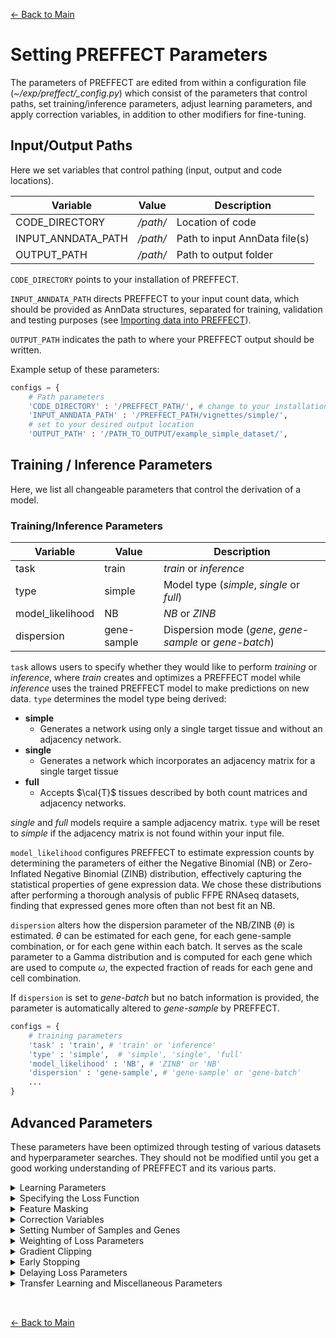[← Back to Main](../readme/readme.md#setting_parameters)

# Setting PREFFECT Parameters
The parameters of PREFFECT are edited from within a configuration file (_~/exp/preffect/\_config.py_) which consist of the parameters that control paths, set training/inference parameters, adjust learning parameters, and apply correction variables, in addition to other modifiers for fine-tuning.

## Input/Output Paths
Here we set variables that control pathing (input, output and code locations).

| Variable               | Value                              | Description                     |
|------------------------|------------------------------------|---------------------------------|
| CODE_DIRECTORY         | _/path/_          | Location of code                                   |
| INPUT_ANNDATA_PATH     | _/path/_          | Path to input AnnData file(s)                      |
| OUTPUT_PATH            | _/path/_          | Path to output folder                              |

`CODE_DIRECTORY` points to your installation of PREFFECT. 

`INPUT_ANNDATA_PATH` directs PREFFECT to your input count data, which should be provided as AnnData structures, separated for training, validation and testing purposes (see [Importing data into PREFFECT](importing.md)).

 `OUTPUT_PATH` indicates the path to where your PREFFECT output should be written.

Example setup of these parameters:
```python
configs = {
    # Path parameters
    'CODE_DIRECTORY' : '/PREFFECT_PATH/', # change to your installation path
    'INPUT_ANNDATA_PATH' : '/PREFFECT_PATH/vignettes/simple/',
    # set to your desired output location
    'OUTPUT_PATH' : '/PATH_TO_OUTPUT/example_simple_dataset/', 
```

## Training / Inference Parameters
Here, we list all changeable parameters that control the derivation of a model. 

<a id="train_param"></a>
### Training/Inference Parameters
| Variable               | Value        | Description                                          |
|------------------------|--------------|------------------------------------------------------|
| task                   | train        | _train_ or _inference_                               |
| type                   | simple       | Model type (_simple_, _single_ or _full_)            |
| model_likelihood       | NB           | _NB_ or _ZINB_                                       |
| dispersion             | gene-sample  | Dispersion mode (_gene_, _gene-sample_ or _gene-batch_)|

`task` allows users to specify whether they would like to perform _training_ or _inference_, where _train_ creates and optimizes a PREFFECT model while _inference_ uses the trained PREFFECT model to make predictions on new data. `type` determines the model type being derived: 

- **simple**
  - Generates a network using only a single target tissue and without an adjacency network. 
- **single**
  - Generates a network which incorporates an adjacency matrix for a single target tissue
- **full**
  - Accepts $\cal{T}$ tissues described by both count matrices and adjacency networks.

_single_ and _full_ models require a sample adjacency matrix. `type` will be reset to _simple_ if the adjacency matrix is not found within your input file. 

`model_likelihood` configures PREFFECT to estimate expression counts by determining the parameters of either the Negative Binomial (NB) or Zero-Inflated Negative Binomial (ZINB) distribution, effectively capturing the statistical properties of gene expression data. We chose these distributions after performing a thorough analysis of public FFPE RNAseq datasets, finding that expressed genes more often than not best fit an NB.

`dispersion` alters how the dispersion parameter of the NB/ZINB ($\theta$) is estimated. $\theta$ can be estimated for each gene, for each gene-sample combination, or for each gene within each batch. It serves as the scale parameter to a Gamma distribution and is computed for each gene
which are used to compute $\omega$, the expected fraction of reads for each gene and cell combination.

If `dispersion` is set to _gene-batch_ but no batch information is provided, the parameter is automatically altered to _gene-sample_ by PREFFECT.

```python
configs = {
    # training parameters      
    'task' : 'train', # 'train' or 'inference' 
    'type' : 'simple',  # 'simple', 'single', 'full'
    'model_likelihood' : 'NB', # 'ZINB' or 'NB'
    'dispersion' : 'gene-sample', # 'gene-sample' or 'gene-batch'
    ...
}
```


## Advanced Parameters
These parameters have been optimized through testing of various datasets and hyperparameter searches. They should not be modified until you get a good working understanding of PREFFECT and its various parts. 

<details>
<summary>Learning Parameters</summary>
<a id="learning_param"></a>
<br>

| Variable               | Value       | Description                                           |
|------------------------|-------------|-------------------------------------------------------|
| epochs                 | 10          | Number of epochs to train                             |
| lr                     | 0.0001      | Initial learning rate                                 |
| weight_decay           | 5e-4        | L2 loss on parameters                                 |
| dropout                | 0.3         | Dropout rate (1 - keep probability)                   |
| alpha                  | 0.2         | For leaky_relu                                        |
| h                      | 8           | Number of attention heads                             |
| r_prime                | 48          | Intermediate hidden dimension                         |
| r                      | 16          | Size of latent space; 2r is size of attention head    |
| calT                   | 1           | Number of tissues                                     |
| clamp_value            | 162754      | Max/min values, exp(12)                               |
| mid_clamp_value        | 22026       | exp(10)                                               |
| lib_clamp_value        | 20          | Clamps lib_size_factors to prevent extreme values.    |
| small_clamp_value      | 20          | Max/min values for log var                            |
| mini_batch_size        | 20          | Number of samples per minibatch                       |

- `calT` allows the user to set the number of tissues being evaluated. If `calT` is set to a value exceeding the number of tissue data files found, then `calT` is altered to the latter value.
- The various `clamp` variables prevent learned parameters from becoming overly large/small during early training steps.
- During training, samples are split into multiple subgroups fed separately into the network to update parameters during training; `mini_batch_size` controls this sample number. If $mini\_batch\_size > N$, then PREFFECT will set $mini\_batch\_size = N$. This parameter has no relation to the technical variable _batch_.
</details>

<details>
<summary>Specifying the Loss Function</summary>
<br>

| Variable                | Value | Description                                             |
|-------------------------|-------|---------------------------------------------------------|
| infer_lib_size          | False | Infer library size                                      |
| batch_centroid_loss     | False | Adjust for batches by centroids                         |

- `infer_lib_size` is a boolean that allows PREFFECT to estimate sample library size, which can lead to better correction of expression counts. If False, the library size is computed from the input count matrix.
- `batch_centroid_loss` attempts to adjust the network to normalize the data relative to the centroid of each batch and reduce batch-to-batch variability. This will be automatically set to _False_ if no _batch_ column is found in the input `obs` table.
</details>

<details>
<summary>Feature Masking</summary>
<a id="feature_masking"></a>
<br>


| Variable                | Value | Description                                                  |
|-------------------------|-------|--------------------------------------------------------------|
| training_strategy       | None  | Can be MCAR, MCAR_2 or None                                  |
| lambda_counts           | 0.0   | Fraction of entries of the expression matrix that are masked |
| lambda_edges            | 0.0   | Fraction of edges in sample adjacency matrix that are masked |

`training_strategy` activates feature masking, which is a technique used primarily to prevent overfitting. Currently, we use the MCAR (Missing Completely At Random) method, though others will be added in the future. The MCAR strategy masks the same fraction of entries the same, while MCAR_2 varies the masking fraction from 0 to the set `lambda`. By randomly setting a subset of input features to zero during training (across both the training and validation datasets), the derived model should better generalize to new, unseen data. 

`lambda_counts` controls the fractions of masking events across all count matrices that will be masked (set to $0$). Both the original and masked count matrices are stored in PREFFECT within the _Rs_ and _Xs_ variables, respectively. If MCAR_2 strategy is used, then this value is the maximum fraction of masking events that occur per gene.

`lambda_edges` controls the fractions of edges within the sample adjacency matrix that will be masked. If MCAR_2 strategy is used, then this value is the maximum fraction of masking events that occur per sample.

Example setup of these parameters:
```python
configs = {
  # Path parameters
  'training_strategy' : "MCAR", # can be MCAR, MAR,  MNAR, or None
  'lambda_counts' : 0.1, # the fraction of all entries of the expression matrix that are masked
  'lambda_edges' : 0.1, # the fraction of all entries of the expression matrix that are masked
  ...
}
```
</details>

<details>
<summary>Correction Variables</summary>
<br>

| Variable               | Value       | Description                                           |
|------------------------|-------------|-------------------------------------------------------|
| correct_vars           | True        | Correct categorical or continuous variables           |
| vars_to_correct        | (Name,Type) | Correction variables; Type (categorical or continuous)|
| set_NA_to_unique_corr  | value       | Set NA in correction variables to this value          |
| adjust_vars            | False       | Whether to adjust for batch during inference step     |
| adjust_to_batch_level  | value       | Set all samples as a certain batch during inference   |

`vars_to_correct` [(Name [str],Type [str])] specifies what sample-based variable should be included into the network during **model training**. The _Name_ entered must match a column within the `obs` table of the AnnData input file (e.g. _batch_). The _Type_ indicates whether the variable input is categorical or continuous. This must be specified by the user. If categorical, the adjustment variable should have levels (e.g. from 0, 1, ..., n-1). Users can specify multiple correction and adjustment variables if desired (e.g. [('batch', 'categorical'), ('age', 'continuous)]). 

If the given correction variable contains missing data (e.g. NAs), PREFFECT will convert those NAs to the value given in `set_NA_to_unique_corr`. For now, this value will be used across all correction variables included. If you are including one or more continuous variables, then this value should be a number. 

`adjust_vars` [Boolean] allows the user to alter the technical variable _batch_ during inference (only possible if _batch_ was included as a correction variable when training the PREFFECT model being used). `adjust_to_batch_level` [Int] indicates what batch value you wish to set all samples to during inference.

Example setup of these parameters:
```python
configs = {
  'correct_vars' : True,
  'vars_to_correct' : [('batch', 'categorical')], #[(var name, type)] where type is either categorical or continuous
  'set_NA_to_unique_corr' : -1,
  'adjust_vars' : False, 
  'adjust_to_batch_level' : 0,
  ...
}
```

</details>

<details>
<summary>Setting Number of Samples and Genes</summary>

Users can set how many samples or genes should be included during training/inference without having to alter the AnnData input file.
<br>

| Variable                  | Value    | Description                                           |
|---------------------------|----------|-------------------------------------------------------|
| select_samples            | Inf      | Choose a subset of samples in AnnData file randomly   | 
| select_sample_replacement | False    | If select_samples > M, this is automatically True     |
| select_genes              | Inf      | Number of genes in test dataset                       |

- If you wish to use all genes and/or samples in your dataset, set parameters to infinity (_float('inf'_))
- If the user requests more samples than are present in the AnnData input, samples are added by replacement

Example setup of these parameters in `_config.py`:
```python
configs = {
  'select_samples' : float('inf'), # if this is an int M, then samples are randomly selected.  
  'select_sample_replacement' : False, # if select_samples > observed M, this is automatically True.
  'select_genes' : 1000, # if this is an int n, then genes are randomly selected to level n
  ...
}
```
</details>

<details>
<summary>Weighting of Loss Parameters</summary>
<br>

| Variable             | Value               | Description                              |
|----------------------|---------------------|------------------------------------------|
| kl_weight            | 1                                            | Weight for KL-divergence loss               |
| X_recon_weight       | 1                                            | Weight for X reconstruction loss            |
| DA_recon_weight      | [1 for i in range(model_parameters['calT'])] | Weights for DA reconstruction loss          |
| lib_recon_weight     | [1 for i in range(model_parameters['calT'])] | Weight for library size reconstruction loss |
| DA_KL_weight         | [1 for i in range(model_parameters['calT'])] | Weights for DA KL-divergence loss           |
| DL_KL_weight         | [1 for i in range(model_parameters['calT'])] | Weights for DL KL-divergence loss           |
| simple_KL_weight     | [1 for i in range(model_parameters['calT'])] | Weights for simple model KL-divergence loss |
| batch_centroid_weight| [1 for i in range(model_parameters['calT'])] | Weights for batch correction loss           |

The above parameters allow the user to adjust the contribution of each component of the loss. They are combined into a weighted average of the loss. The general equation is as follows:

`(reconstruction losses) + weight*(losses)`

Some losses pertain to individual tissues, while others are a singular loss value. This is why some weights are integers while others are a list of integers across calT (the parameter controlling the number of tissues being run).
</details>

<details>
<summary>Gradient Clipping</summary>
Gradient clipping prevents exploding gradients in deep networks by capping the overall magnitude of the gradient vector.
<br>

| Variable               | Value       | Description                                           |
|------------------------|-------------|-------------------------------------------------------|
| gradient_clip          | True        | Activates gradient clipping                           |
| gradient_clip_max_norm | 10          | The upper‐limit threshold for the gradient norm       |

</details>


<details>
<summary>Early Stopping</summary>
Early stopping halts training when validation performance stops improving, preventing the model from over-fitting by cutting off training before it begins to memorize noise.
<br>

| Variable                 | Value     | Description                                           |
|--------------------------|-----------|-------------------------------------------------------|
| early_stopping           | False     | Stop training due to trend in validation loss delta   |
| early_stopping_min_delta | 0         | Amount avg val loss must improve per epoch            |
| early_stopping_patience  | 5         | No. times min delta not reached before stopping       |

Example: Using default parameters, PREFFECT will stop if the average validation loss doesn’t improve for 5 consecutive epochs. If the model starts improving after <5 epochs, then the process is reset.
</details>


<details>
<summary>Delaying Loss Parameters</summary>

Delay parameters are integers that indicate to PREFFECT at which epoch number should a particular loss value be adjusted for (where an epoch of 1 is the very start of training).
<br>


| Variable               | Value       | Description                                           |
|------------------------|-------------|-------------------------------------------------------|
| delay_kl_lib           | 1           | Delay application of KL loss on library size          |
| delay_kl_As            | 1           | Delay application of KL loss on As                    |
| delay_kl_simple        | 1           | Delay application of KL loss on simple model          |
| delay_recon_As         | 1           | Delay application of reconstruction loss on As        |
| delay_recon_lib        | 1           | Delay application of reconstruction loss on library   |
| delay_recon_expr       | 1           | Delay application of reconstruction loss on expression|
| delay_centroid_batch   | 1           | Delay application of batch correction loss            |

Note: PREFFECT will end with an assertion if all parameters are > 1, as no losses would be applied at all.

</details>
<details>
<summary>Transfer Learning and Miscellaneous Parameters</summary>
<br>

| Variable               | Value       | Description                                           |
|------------------------|-------------|-------------------------------------------------------|
| use_pretrain           | False       | Use pre-trained model                                 |
| PRETRAIN_MODEL_PATH    | _/path/_    | Full path to pre-trained model                        |
| MODEL_FILE             | _model.pth_ | Name of model generated during training               |
| save_model             | True        | Whether to save a model during training               |
| NICK_NAME              | test        | Assignment of nickname for a run                      |
| INFERENCE_FILE_NAME    | inference   | Name of file named when performing inference          |
| logging_interval       | 1           | Batches between log outputs                           |

`use_pretrain` allows you to load a separate model into PREFFECT as a separate starting point. Note that the input data should have the same genes and gene order as the data used to derive the pre-trained model. This is described in more detail in [Transfer Learning](transfer_learning.md).
</details>
<br>

##
[← Back to Main](../readme/readme.md#setting_parameters)

